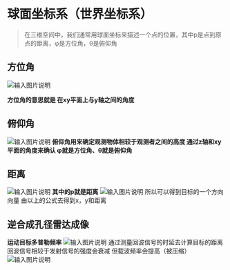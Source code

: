 ﻿# 球面坐标系（世界坐标系）

> 在三维空间中，我们通常用球面坐标来描述一个点的位置，其中p是点到原点的距离，φ是方位角，θ是俯仰角

## 方位角

![输入图片说明](/11.27/img/1.png)

**方位角的意思就是 在xy平面上与y轴之间的角度**

## 俯仰角

![输入图片说明](/imgs/2024-11-13/ZKBNA32GsS32Qiw2.png)
**俯仰角用来确定观测物体相较于观测者之间的高度 通过z轴和xy平面的角度来确认 φ就是方位角、θ就是俯仰角**
## 距离
![输入图片说明](/imgs/2024-11-13/VWzyUqtmFSZxwvYx.png)
**其中的p就是距离**
![输入图片说明](/imgs/2024-11-13/pcqSueHaTutBrR6Q.png)
所以可以得到目标的一个方向向量 由以上的公式去得到x，y和距离
## 逆合成孔径雷达成像
**运动目标多普勒频率**
![输入图片说明](/imgs/2024-11-18/3c0774GtBI4tHbsW.png)
通过测量回波信号的时延去计算目标的距离
回波信号相较于发射信号的强度会衰减 但载波频率会提高（被压缩）
![输入图片说明](/imgs/2024-11-18/q9QyQhHPNLnM9Ubi.png)
